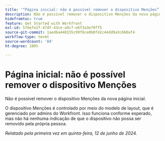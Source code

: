 ```yaml
---
title: '“Página inicial: não é possível remover o dispositivo Menções”'
description: Não é possível remover o dispositivo Menções da nova página inicial.
hidefromtoc: true
feature: Get Started with Workfront
exl-id: 57defe2f-47df-43ce-a9c7-e6f3a3e79ff5
source-git-commit: 1aed6a440155c99f8ce0b0f42c44dd9a3c660af4
workflow-type: tm+mt
source-wordcount: '84'
ht-degree: 100%

---
```


# Página inicial: não é possível remover o dispositivo Menções

<!--valid issue; won't fix-->

Não é possível remover o dispositivo Menções da nova página inicial.

O dispositivo Menções é controlado por meio do modelo de layout, que é gerenciado por admins do Workfront. Isso funciona conforme esperado, mas não há nenhuma indicação de que o dispositivo não possa ser removido pela própria pessoa.

_Relatado pela primeira vez em quinta-feira, 12 de junho de 2024._
